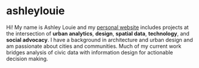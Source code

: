 # ashleylouie
Hi! My name is Ashley Louie and my [personal website](http://ashleylouie.com/) includes projects at the intersection of **urban analytics**, **design**, **spatial data**, **technology**, and **social advocacy**. I have a background in architecture and urban design and am passionate about cities and communities. Much of my current work bridges analysis of civic data with information design for actionable decision making.